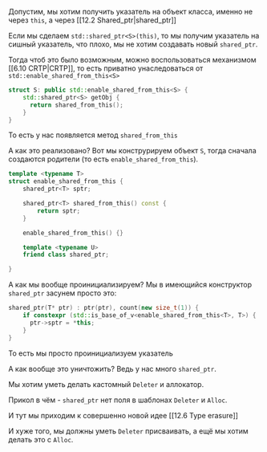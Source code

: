 Допустим, мы хотим получить указатель на объект класса, именно не через `this`, а через [[12.2 Shared_ptr|shared_ptr]] 

Если мы сделаем `std::shared_ptr<S>(this)`, то мы получим указатель на сишный указатель, что плохо, мы не хотим создавать новый `shared_ptr`.

Тогда чтоб это было возможным, можно воспользоваться механизмом [[6.10 CRTP|CRTP]], то есть приватно унаследоваться от `std::enable_shared_from_this<S>`

```cpp
struct S: public std::enable_shared_from_this<S> {
	std::shared_ptr<S> getObj {
	  return shared_from_this();
	}
}
```

То есть у нас появляется метод `shared_from_this`

А как это реализовано? Вот мы конструрируем объект `S`, тогда сначала создаются родители (то есть `enable_shared_from_this`).

```cpp
template <typename T>
struct enable_shared_from_this {
	shared_ptr<T> sptr;

	shared_ptr<T> shared_from_this() const {
		return sptr;
	}

	enable_shared_from_this() {}

	template <typename U>
	friend class shared_ptr;

}
```

А как мы вообще проинициализируем? Мы в имеющийся конструктор `shared_ptr` засунем просто это:
```cpp
shared_ptr(T* ptr) : ptr(ptr), count(new size_t(1)) {
	if constexpr (std::is_base_of_v<enable_shared_from_this<T>, T>) {
	  ptr->sptr = *this;
	}
}
```

То есть мы просто проинициализуем указатель

А как вообще это уничтожить? Ведь у нас много `shared_ptr`.

Мы хотим уметь делать кастомный `Deleter` и аллокатор.

Прикол в чём - `shared_ptr` нет поля в шаблонах `Deleter` и `Alloc`.

И тут мы приходим к совершенно новой идее [[12.6 Type erasure]]

И хуже того, мы должны уметь `Deleter` присваивать, а ещё мы хотим делать это с `Alloc`.

